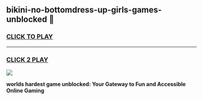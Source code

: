 
## bikini-no-bottomdress-up-girls-games-unblocked 👋
<h3>
<a href="https://premium.freeplayer.one?title=bikini-no-bottomdress-up-girls-games-unblocked&ref=14F">CLICK TO PLAY</a></h3>
<hr>

<h3>
<a href="https://premium.freeplayer.one?title=bikini-no-bottomdress-up-girls-games-unblocked&ref=14F">CLICK 2 PLAY</a>
  
</h3>

<a href="https://premium.freeplayer.one?title=bikini-no-bottomdress-up-girls-games-unblocked&ref=12F/"><img src="https://clearcache.store/games.png"></a>


**worlds hardest game unblocked: Your Gateway to Fun and Accessible Online Gaming**
